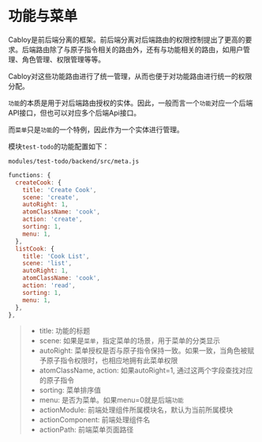 # 功能与菜单

Cabloy是前后端分离的框架。前后端分离对后端路由的权限控制提出了更高的要求。后端路由除了与原子指令相关的路由外，还有与功能相关的路由，如用户管理、角色管理、权限管理等等。

Cabloy对这些功能路由进行了统一管理，从而也便于对功能路由进行统一的权限分配。

`功能`的本质是用于对后端路由授权的实体。因此，一般而言一个`功能`对应一个后端API接口，但也可以对应多个后端Api接口。

而`菜单`只是`功能`的一个特例，因此作为一个实体进行管理。

模块`test-todo`的功能配置如下：

`modules/test-todo/backend/src/meta.js`

```javascript
functions: {
  createCook: {
    title: 'Create Cook',
    scene: 'create',
    autoRight: 1,
    atomClassName: 'cook',
    action: 'create',
    sorting: 1,
    menu: 1,
  },
  listCook: {
    title: 'Cook List',
    scene: 'list',
    autoRight: 1,
    atomClassName: 'cook',
    action: 'read',
    sorting: 1,
    menu: 1,
  },
},
```

> - title: 功能的标题
> - scene: 如果是`菜单`，指定菜单的场景，用于菜单的分类显示
> - autoRight: 菜单授权是否与原子指令保持一致。如果一致，当角色被赋予原子指令权限时，也相应地拥有此菜单权限
> - atomClassName, action: 如果autoRight=1, 通过这两个字段查找对应的原子指令
> - sorting: 菜单排序值
> - menu: 是否为菜单。如果menu=0就是后端`功能`
> - actionModule: 前端处理组件所属模块名，默认为当前所属模块
> - actionComponent: 前端处理组件名
> - actionPath: 前端菜单页面路径
